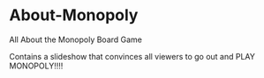 # About-Monopoly
All About the Monopoly Board Game

Contains a slideshow that convinces all viewers to go out and PLAY MONOPOLY!!!!
